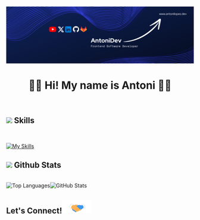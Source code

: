 ![Github Banner](/assets/githubBanner.png)

<h1  align="center">👋🏼 Hi! My name is Antoni 👋🏼</h1>
<br>

## <img src="https://media2.giphy.com/media/QssGEmpkyEOhBCb7e1/giphy.gif?cid=ecf05e47a0n3gi1bfqntqmob8g9aid1oyj2wr3ds3mg700bl&rid=giphy.gif" width ="25"><b> Skills</b>
<br>

[![My Skills](https://skillicons.dev/icons?i=html,css,sass,tailwindcss,js,typescript,react,redux,angular,nodejs,expressjs,git,figma,postman,mongodb,mysql,aws)](https://skillicons.dev)

## <img src="https://media.giphy.com/media/iY8CRBdQXODJSCERIr/giphy.gif" width="35"><b> Github Stats </b>
<br>

  <!-- Without hidden contribs and issues -->
  <!-- ![Antoni's GitHub stats](https://github-readme-stats.vercel.app/api?username=AntoniBLopez&custom_title=Antoni's%20GitHub%20stats&theme=algolia&hide_border=true&count_private=true) -->
  
  <!-- All Commits Included -->
  <!-- ![Antoni's GitHub stats](https://github-readme-stats.vercel.app/api?username=AntoniBLopez&custom_title=Antoni's%20GitHub%20stats&theme=algolia&hide_border=true&count_private=true&include_all_commits=true&hide=contribs,issues) -->

<div style="display:flex;">
    <img src="https://github-readme-stats.vercel.app/api/top-langs?username=AntoniBLopez&show_icons=true&locale=en&layout=compact&theme=algolia&hide_border=true" alt="Top Languages" />
    <img src="https://github-readme-stats.vercel.app/api?username=AntoniBLopez&custom_title=Antoni's%20GitHub%20stats&theme=algolia&hide_border=true&count_private=true&hide=contribs,issues" alt="GitHub Stats" />
</div>

## <b> Let's Connect!</b><img src="https://github.com/0xAbdulKhalid/0xAbdulKhalid/raw/main/assets/mdImages/handshake.gif" width ="80">
<br>
